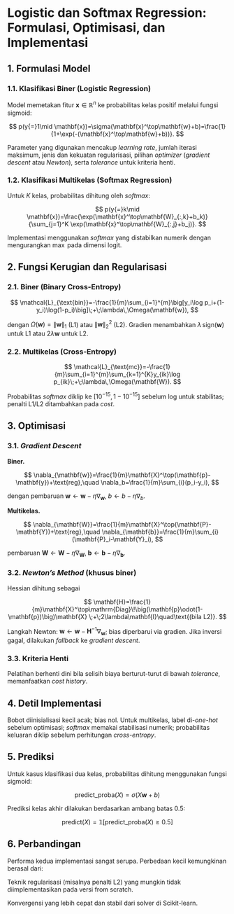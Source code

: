 # Logistic dan Softmax Regression: Formulasi, Optimisasi, dan Implementasi

## 1. Formulasi Model

### 1.1. Klasifikasi Biner (Logistic Regression)

Model memetakan fitur $\mathbf{x}\in\mathbb{R}^n$ ke probabilitas kelas positif melalui fungsi sigmoid:

$$
p(y{=}1\mid \mathbf{x})=\sigma(\mathbf{x}^\top\mathbf{w}+b)=\frac{1}{1+\exp(-(\mathbf{x}^\top\mathbf{w}+b))}.
$$

Parameter yang digunakan mencakup *learning rate*, jumlah iterasi maksimum, jenis dan kekuatan regularisasi, pilihan *optimizer* (*gradient descent* atau *Newton*), serta *tolerance* untuk kriteria henti. &#x20;

### 1.2. Klasifikasi Multikelas (Softmax Regression)

Untuk $K$ kelas, probabilitas dihitung oleh *softmax*:

$$
p(y{=}k\mid \mathbf{x})=\frac{\exp(\mathbf{x}^\top\mathbf{W}_{:,k}+b_k)}{\sum_{j=1}^K \exp(\mathbf{x}^\top\mathbf{W}_{:,j}+b_j)}.
$$

Implementasi menggunakan *softmax* yang distabilkan numerik dengan mengurangkan $\max$ pada dimensi logit.&#x20;

## 2. Fungsi Kerugian dan Regularisasi

### 2.1. Biner (Binary Cross-Entropy)

$$
\mathcal{L}_{\text{bin}}=-\frac{1}{m}\sum_{i=1}^{m}\big[y_i\log p_i+(1-y_i)\log(1-p_i)\big]\;+\;\lambda\,\Omega(\mathbf{w}),
$$

dengan $\Omega(\mathbf{w})=\|\mathbf{w}\|_1$ (L1) atau $\|\mathbf{w}\|_2^2$ (L2). Gradien menambahkan $\lambda\,\mathrm{sign}(\mathbf{w})$ untuk L1 atau $2\lambda\mathbf{w}$ untuk L2.&#x20;

### 2.2. Multikelas (Cross-Entropy)

$$
\mathcal{L}_{\text{mc}}=-\frac{1}{m}\sum_{i=1}^{m}\sum_{k=1}^{K}y_{ik}\log p_{ik}\;+\;\lambda\,\Omega(\mathbf{W}).
$$

Probabilitas *softmax* diklip ke $[10^{-15},1-10^{-15}]$ sebelum log untuk stabilitas; penalti L1/L2 ditambahkan pada *cost*.&#x20;

## 3. Optimisasi

### 3.1. *Gradient Descent*

**Biner.**

$$
\nabla_{\mathbf{w}}=\frac{1}{m}\mathbf{X}^\top(\mathbf{p}-\mathbf{y})+\text{reg},\quad
\nabla_b=\frac{1}{m}\sum_{i}(p_i-y_i),
$$

dengan pembaruan $\mathbf{w}\leftarrow\mathbf{w}-\eta\nabla_{\mathbf{w}},\; b\leftarrow b-\eta\nabla_b.$&#x20;

**Multikelas.**

$$
\nabla_{\mathbf{W}}=\frac{1}{m}\mathbf{X}^\top(\mathbf{P}-\mathbf{Y})+\text{reg},\quad
\nabla_{\mathbf{b}}=\frac{1}{m}\sum_{i}(\mathbf{P}_i-\mathbf{Y}_i),
$$

pembaruan $\mathbf{W}\leftarrow\mathbf{W}-\eta\nabla_{\mathbf{W}},\; \mathbf{b}\leftarrow\mathbf{b}-\eta\nabla_{\mathbf{b}}.$ &#x20;

### 3.2. *Newton’s Method* (khusus biner)

Hessian dihitung sebagai

$$
\mathbf{H}=\frac{1}{m}\mathbf{X}^\top\mathrm{Diag}\!\big(\mathbf{p}\odot(1-\mathbf{p})\big)\mathbf{X}
\;+\;2\lambda\mathbf{I}\quad\text{(bila L2)}.
$$

Langkah Newton: $\mathbf{w}\leftarrow\mathbf{w}-\mathbf{H}^{-1}\nabla_{\mathbf{w}}$; bias diperbarui via gradien. Jika inversi gagal, dilakukan *fallback* ke *gradient descent*. &#x20;

### 3.3. Kriteria Henti

Pelatihan berhenti dini bila selisih biaya berturut-turut di bawah *tolerance*, memanfaatkan *cost history*.&#x20;

## 4. Detil Implementasi

Bobot diinisialisasi kecil acak; bias nol. Untuk multikelas, label di-*one-hot* sebelum optimisasi; *softmax* memakai stabilisasi numerik; probabilitas keluaran diklip sebelum perhitungan *cross-entropy*.   &#x20;

## 5. Prediksi
Untuk kasus klasifikasi dua kelas, probabilitas dihitung menggunakan fungsi sigmoid:

$$
\text{predict\_proba}(X) = \sigma(X\mathbf{w} + b)
$$

Prediksi kelas akhir dilakukan berdasarkan ambang batas 0.5:

$$
\text{predict}(X) = \mathbb{1}\left[\text{predict\_proba}(X) \ge 0.5\right]
$$

## 6. Perbandingan
Performa kedua implementasi sangat serupa. Perbedaan kecil kemungkinan berasal dari:

Teknik regularisasi (misalnya penalti L2) yang mungkin tidak diimplementasikan pada versi from scratch.

Konvergensi yang lebih cepat dan stabil dari solver di Scikit-learn.